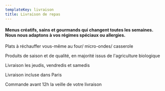 ```yaml
---
templateKey: livraison
title: Livraison de repas
---
```

#### Menus créatifs, sains et gourmands qui changent toutes les semaines. Nous nous adaptons à vos régimes spéciaux ou allergies.

Plats à réchauffer vous-même au four/ micro-ondes/ casserole

Produits de saison et de qualité, en majorité issus de l'agriculture biologique

Livraison les jeudis, vendredis et samedis

Livraison incluse dans Paris

Commande avant 12h la veille de votre livraison